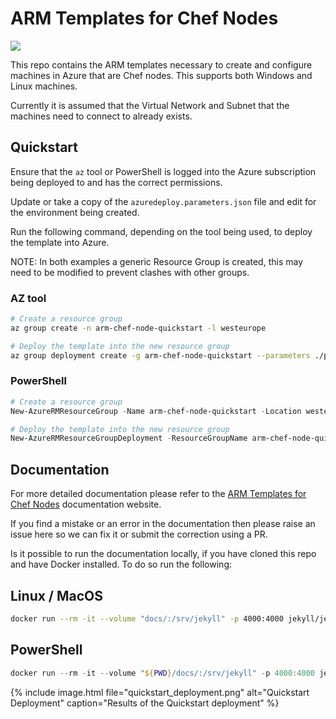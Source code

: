 # ARM Templates for Chef Nodes

<a href="https://portal.azure.com/#create/Microsoft.Template/uri/https%3A%2F%2Fraw.githubusercontent.com%2Fchef-partners%2Farm-chef-nodes%2Fmaster%2Fsrc%2Fazuredeploy.json" target="_blank">
    <img src="http://azuredeploy.net/deploybutton.png"/>
</a>

This repo contains the ARM templates necessary to create and configure machines in Azure that are Chef nodes. This supports both Windows and Linux machines.

Currently it is assumed that the Virtual Network and Subnet that the machines need to connect to already exists.

## Quickstart

Ensure that the `az` tool or PowerShell is logged into the Azure subscription being deployed to and has the correct permissions.

Update or take a copy of the `azuredeploy.parameters.json` file and edit for the environment being created.

Run the following command, depending on the tool being used, to deploy the template into Azure.

NOTE: In both examples a generic Resource Group is created, this may need to be modified to prevent clashes with other groups.

### AZ tool

```bash
# Create a resource group
az group create -n arm-chef-node-quickstart -l westeurope

# Deploy the template into the new resource group
az group deployment create -g arm-chef-node-quickstart --parameters ./parameters.dist.json --template-uri https://raw.githubusercontent.com/chef-partners/arm-chef-nodes/master/src/azuredeploy.json
```

### PowerShell

```powershell
# Create a resource group
New-AzureRMResourceGroup -Name arm-chef-node-quickstart -Location westeurope

# Deploy the template into the new resource group
New-AzureRMResourceGroupDeployment -ResourceGroupName arm-chef-node-quickstart -TemplateParameterFile .\parameters.dist.json -TemplateUri "https://raw.githubusercontent.com/chef-partners/arm-chef-nodes/master/src/azuredeploy.json"
```

## Documentation

For more detailed documentation please refer to the [ARM Templates for Chef Nodes](https://chef-partners.github.io/arm-chef-nodes) documentation website.

If you find a mistake or an error in the documentation then please raise an issue here so we can fix it or submit the correction using a PR.

Is it possible to run the documentation locally, if you have cloned this repo and have Docker installed. To do so run the following:

## Linux / MacOS

```bash
docker run --rm -it --volume "docs/:/srv/jekyll" -p 4000:4000 jekyll/jekyll:3.8 jekyll serve
```

## PowerShell

```powershell
docker run --rm -it --volume "${PWD}/docs/:/srv/jekyll" -p 4000:4000 jekyll/jekyll:3.8 jekyll serve
```

{% include image.html file="quickstart_deployment.png" alt="Quickstart Deployment" caption="Results of the Quickstart deployment" %}